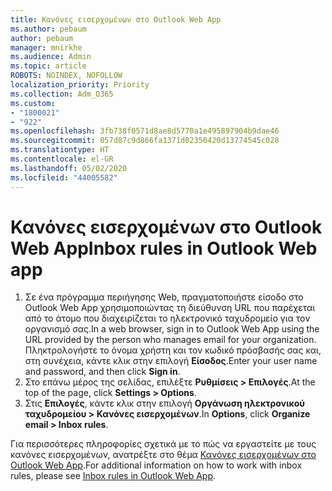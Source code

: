```yaml
---
title: Κανόνες εισερχομένων στο Outlook Web App
ms.author: pebaum
author: pebaum
manager: mnirkhe
ms.audience: Admin
ms.topic: article
ROBOTS: NOINDEX, NOFOLLOW
localization_priority: Priority
ms.collection: Adm_O365
ms.custom:
- "1800021"
- "922"
ms.openlocfilehash: 3fb738f0571d8ae8d5770a1e495897904b9dae46
ms.sourcegitcommit: 057d87c9d866fa1371d02350420d13774545c028
ms.translationtype: HT
ms.contentlocale: el-GR
ms.lasthandoff: 05/02/2020
ms.locfileid: "44005582"
---
```

# <a name="inbox-rules-in-outlook-web-app"></a><span data-ttu-id="8620c-102">Κανόνες εισερχομένων στο Outlook Web App</span><span class="sxs-lookup"><span data-stu-id="8620c-102">Inbox rules in Outlook Web app</span></span>

1. <span data-ttu-id="8620c-103">Σε ένα πρόγραμμα περιήγησης Web, πραγματοποιήστε είσοδο στο Outlook Web App χρησιμοποιώντας τη διεύθυνση URL που παρέχεται από το άτομο που διαχειρίζεται το ηλεκτρονικό ταχυδρομείο για τον οργανισμό σας.</span><span class="sxs-lookup"><span data-stu-id="8620c-103">In a web browser, sign in to Outlook Web App using the URL provided by the person who manages email for your organization.</span></span> <span data-ttu-id="8620c-104">Πληκτρολογήστε το όνομα χρήστη και τον κωδικό πρόσβασής σας και, στη συνέχεια, κάντε κλικ στην επιλογή **Είσοδος**.</span><span class="sxs-lookup"><span data-stu-id="8620c-104">Enter your user name and password, and then click **Sign in**.</span></span>
2. <span data-ttu-id="8620c-105">Στο επάνω μέρος της σελίδας, επιλέξτε **Ρυθμίσεις > Επιλογές**.</span><span class="sxs-lookup"><span data-stu-id="8620c-105">At the top of the page, click **Settings > Options**.</span></span>
3. <span data-ttu-id="8620c-106">Στις **Επιλογές**, κάντε κλικ στην επιλογή **Οργάνωση ηλεκτρονικού ταχυδρομείου > Κανόνες εισερχομένων**.</span><span class="sxs-lookup"><span data-stu-id="8620c-106">In **Options**, click **Organize email > Inbox rules**.</span></span>

<span data-ttu-id="8620c-107">Για περισσότερες πληροφορίες σχετικά με το πώς να εργαστείτε με τους κανόνες εισερχομένων, ανατρέξτε στο θέμα [Κανόνες εισερχομένων στο Outlook Web App](https://support.office.com/article/inbox-rules-in-outlook-web-app-edea3d17-00c9-434b-b9b7-26ee8d9f5622).</span><span class="sxs-lookup"><span data-stu-id="8620c-107">For additional information on how to work with inbox rules, please see [Inbox rules in Outlook Web App](https://support.office.com/article/inbox-rules-in-outlook-web-app-edea3d17-00c9-434b-b9b7-26ee8d9f5622).</span></span>
